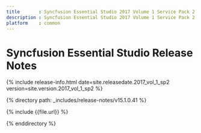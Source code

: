 ```yaml
---
title       : Syncfusion Essential Studio 2017 Volume 1 Service Pack 2 Release Notes
description : Syncfusion Essential Studio 2017 Volume 1 Service Pack 2 Release Notes
platform    : common
---
```


# Syncfusion Essential Studio Release Notes

{% include release-info.html date=site.releasedate.2017_vol_1_sp2 version=site.version.2017_vol_1_sp2 %} 

{% directory path: _includes/release-notes/v15.1.0.41 %}

{% include {{file.url}} %}

{% enddirectory %}

<style>
table{
	width: 100%;
	word-wrap: break-word;
}

th:first-child{
	width: 15%;
}
</style>